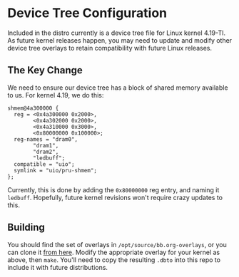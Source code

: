 # Device Tree Configuration
Included in the distro currently is a device tree file for Linux kernel 4.19-TI. As future kernel releases happen, you may need to update and modify other device tree overlays to retain compatibility with future Linux releases.

## The Key Change
We need to ensure our device tree has a block of shared memory available to us. For kernel 4.19, we do this:

```
shmem@4a300000 {
  reg = <0x4a300000 0x2000>,
        <0x4a302000 0x2000>,
        <0x4a310000 0x3000>,
        <0x80000000 0x100000>;
  reg-names = "dram0",
        "dram1",
        "dram2",
        "ledbuff";
  compatible = "uio";
  symlink = "uio/pru-shmem";
};
```

Currently, this is done by adding the `0x80000000` reg entry, and naming it `ledbuff`. Hopefully, future kernel revisions won't require crazy updates to this.

## Building
You should find the set of overlays in `/opt/source/bb.org-overlays`, or you can clone it [from here](https://github.com/beagleboard/bb.org-overlays). Modify the appropriate overlay for your kernel as above, then `make`. You'll need to copy the resulting `.dbto` into this repo to include it with future distributions.
